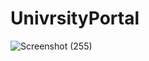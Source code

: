 # UnivrsityPortal
![Screenshot (255)](https://github.com/MaureenMOguche/UniversityPortal/assets/103169301/f75c3c96-bf8d-41a9-81a3-360c62fcf3b8)


